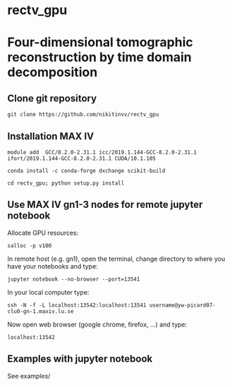 # rectv_gpu
# Four-dimensional tomographic reconstruction by time domain decomposition

## Clone git repository

`git clone https://github.com/nikitinvv/rectv_gpu`

## Installation MAX IV

`module add  GCC/8.2.0-2.31.1 icc/2019.1.144-GCC-8.2.0-2.31.1 ifort/2019.1.144-GCC-8.2.0-2.31.1 CUDA/10.1.105`

`conda install -c conda-forge dxchange scikit-build`

`cd rectv_gpu; python setup.py install`

## Use MAX IV gn1-3 nodes for remote jupyter notebook

Allocate GPU resources:

`salloc -p v100`

In remote host (e.g. gn1), open the terminal, change directory to where you have your notebooks and type:

`jupyter notebook --no-browser --port=13541`

In your local computer type:

`ssh -N -f -L localhost:13542:localhost:13541 username@yw-picard07-clu0-gn-1.maxiv.lu.se`

Now open web browser (google chrome, firefox, ...) and type:

`localhost:13542`

## Examples with jupyter notebook

See examples/

